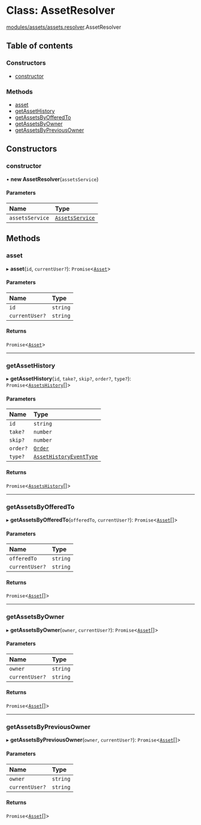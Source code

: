 # Class: AssetResolver

[modules/assets/assets.resolver](../modules/modules_assets_assets_resolver.md).AssetResolver

## Table of contents

### Constructors

- [constructor](modules_assets_assets_resolver.AssetResolver.md#constructor)

### Methods

- [asset](modules_assets_assets_resolver.AssetResolver.md#asset)
- [getAssetHistory](modules_assets_assets_resolver.AssetResolver.md#getassethistory)
- [getAssetsByOfferedTo](modules_assets_assets_resolver.AssetResolver.md#getassetsbyofferedto)
- [getAssetsByOwner](modules_assets_assets_resolver.AssetResolver.md#getassetsbyowner)
- [getAssetsByPreviousOwner](modules_assets_assets_resolver.AssetResolver.md#getassetsbypreviousowner)

## Constructors

### constructor

• **new AssetResolver**(`assetsService`)

#### Parameters

| Name | Type |
| :------ | :------ |
| `assetsService` | [`AssetsService`](modules_assets_assets_service.AssetsService.md) |

## Methods

### asset

▸ **asset**(`id`, `currentUser?`): `Promise`<[`Asset`](modules_assets_assets_entity.Asset.md)\>

#### Parameters

| Name | Type |
| :------ | :------ |
| `id` | `string` |
| `currentUser?` | `string` |

#### Returns

`Promise`<[`Asset`](modules_assets_assets_entity.Asset.md)\>

___

### getAssetHistory

▸ **getAssetHistory**(`id`, `take?`, `skip?`, `order?`, `type?`): `Promise`<[`AssetsHistory`](modules_assets_assets_entity.AssetsHistory.md)[]\>

#### Parameters

| Name | Type |
| :------ | :------ |
| `id` | `string` |
| `take?` | `number` |
| `skip?` | `number` |
| `order?` | [`Order`](../enums/modules_assets_assets_types.Order.md) |
| `type?` | [`AssetHistoryEventType`](../enums/modules_assets_assets_event.AssetHistoryEventType.md) |

#### Returns

`Promise`<[`AssetsHistory`](modules_assets_assets_entity.AssetsHistory.md)[]\>

___

### getAssetsByOfferedTo

▸ **getAssetsByOfferedTo**(`offeredTo`, `currentUser?`): `Promise`<[`Asset`](modules_assets_assets_entity.Asset.md)[]\>

#### Parameters

| Name | Type |
| :------ | :------ |
| `offeredTo` | `string` |
| `currentUser?` | `string` |

#### Returns

`Promise`<[`Asset`](modules_assets_assets_entity.Asset.md)[]\>

___

### getAssetsByOwner

▸ **getAssetsByOwner**(`owner`, `currentUser?`): `Promise`<[`Asset`](modules_assets_assets_entity.Asset.md)[]\>

#### Parameters

| Name | Type |
| :------ | :------ |
| `owner` | `string` |
| `currentUser?` | `string` |

#### Returns

`Promise`<[`Asset`](modules_assets_assets_entity.Asset.md)[]\>

___

### getAssetsByPreviousOwner

▸ **getAssetsByPreviousOwner**(`owner`, `currentUser?`): `Promise`<[`Asset`](modules_assets_assets_entity.Asset.md)[]\>

#### Parameters

| Name | Type |
| :------ | :------ |
| `owner` | `string` |
| `currentUser?` | `string` |

#### Returns

`Promise`<[`Asset`](modules_assets_assets_entity.Asset.md)[]\>
